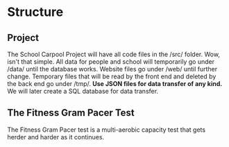 # Structure

## Project

The School Carpool Project will have all code files in the /src/ folder. Wow, isn't that simple. All data for people and school will temporarily go under /data/ until the database works.
Website files go under /web/ until further change. Temporary files that will be read by the front end and deleted by the back end go under /tmp/.
**Use JSON files for data transfer of any kind.**
We will later create a SQL database for data transfer.

## The Fitness Gram Pacer Test

The Fitness Gram Pacer test is a multi-aerobic capacity test that gets herder and harder as it continues.
